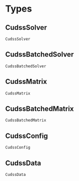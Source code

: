 # Types

## CudssSolver

```@docs
CudssSolver
```

## CudssBatchedSolver

```@docs
CudssBatchedSolver
```

## CudssMatrix

```@docs
CudssMatrix
```

## CudssBatchedMatrix

```@docs
CudssBatchedMatrix
```

## CudssConfig

```@docs
CudssConfig
```

## CudssData

```@docs
CudssData
```

